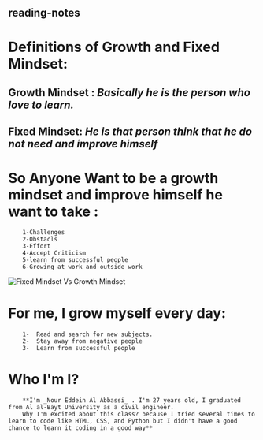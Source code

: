 ## reading-notes
# Definitions of Growth and Fixed Mindset:

## **Growth Mindset** : *Basically he is the person who love to learn.*
## **Fixed Mindset**: *He is that person think that he do not need and improve himself*


# So Anyone Want to be a growth mindset and improve himself he want to take :
        1-Challenges 
        2-Obstacls
        3-Effort
        4-Accept Criticism
        5-learn from successful people 
        6-Growing at work and outside work 
        
![Fixed Mindset Vs Growth Mindset](https://3kllhk1ibq34qk6sp3bhtox1-wpengine.netdna-ssl.com/wp-content/uploads/NewGrowthMindset2.png)

# For me, I grow myself every day:
        1-	Read and search for new subjects.
        2-	Stay away from negative people 
        3-	Learn from successful people 

# Who I'm I?
        **I'm _Nour Eddein Al Abbassi_ . I'm 27 years old, I graduated from Al al-Bayt University as a civil engineer.
        Why I'm excited about this class? because I tried several times to learn to code like HTML, CSS, and Python but I didn't have a good chance to learn it coding in a good way**
